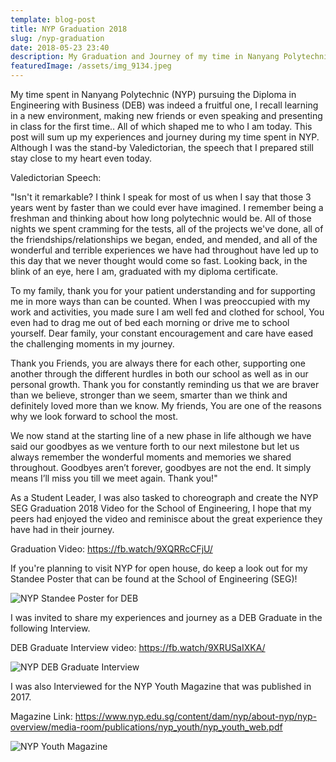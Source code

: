 ```yaml
---
template: blog-post
title: NYP Graduation 2018
slug: /nyp-graduation
date: 2018-05-23 23:40
description: My Graduation and Journey of my time in Nanyang Polytechnic (NYP)
featuredImage: /assets/img_9134.jpeg
---
```

My time spent in Nanyang Polytechnic (NYP) pursuing the Diploma in Engineering with Business (DEB) was indeed a fruitful one, I recall learning in a new environment, making new friends or even speaking and presenting in class for the first time.. All of which shaped me to who I am today. This post will sum up my experiences and journey during my time spent in NYP. Although I was the stand-by Valedictorian, the speech that I prepared still stay close to my heart even today. 

Valedictorian Speech:

"Isn't it remarkable? I think I speak for most of us when I say that those 3 years went by faster than we could ever have imagined. I remember being a freshman and thinking about how long polytechnic would be. All of those nights we spent cramming for the tests, all of the projects we've done, all of the friendships/relationships we began, ended, and mended, and all of the wonderful and terrible experiences we have had throughout have led up to this day that we never thought would come so fast. Looking back, in the blink of an eye, here I am, graduated with my diploma certificate. 

To my family, thank you for your patient understanding and for supporting me in more ways than can be counted. When I was preoccupied with my work and activities, you made sure I am well fed and clothed for school, You even had to drag me out of bed each morning or drive me to school yourself. Dear family, your constant encouragement and care have eased the challenging moments in my journey. 

Thank you Friends, you are always there for each other, supporting one another through the different hurdles in both our school as well as in our personal growth. Thank you for constantly reminding us that we are braver than we believe, stronger than we seem, smarter than we think and definitely loved more than we know. My friends, You are one of the reasons why we look forward to school the most. 

We now stand at the starting line of a new phase in life although we have said our goodbyes as we venture forth to our next milestone but let us always remember the wonderful moments and memories we shared throughout. Goodbyes aren’t forever, goodbyes are not the end. It simply means I’ll miss you till we meet again. Thank you!"

As a Student Leader, I was also tasked to choreograph and create the NYP SEG Graduation 2018 Video for the School of Engineering, I hope that my peers had enjoyed the video and reminisce about the great experience they have had in their journey.

Graduation Video: <https://fb.watch/9XQRRcCFjU/>

If you're planning to visit NYP for open house, do keep a look out for my Standee Poster that can be found at the School of Engineering (SEG)!

![](/assets/img_1804.png "NYP Standee Poster for DEB")

I was invited to share my experiences and journey as a DEB Graduate in the following Interview.

DEB Graduate Interview video: <https://fb.watch/9XRUSaIXKA/>

![](/assets/graduate.jpg "NYP DEB Graduate Interview")

I was also Interviewed for the NYP Youth Magazine that was published in 2017.

Magazine Link: <https://www.nyp.edu.sg/content/dam/nyp/about-nyp/nyp-overview/media-room/publications/nyp_youth/nyp_youth_web.pdf>

![](/assets/youthmag.jpg "NYP Youth Magazine")